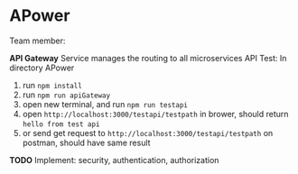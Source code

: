 # APower
Team member:

**API Gateway**
Service manages the routing to all microservices API
Test:
In directory APower
1. run ```npm install```
2. run ```npm run apiGateway```
3. open new terminal, and run ```npm run testapi```
4. open ```http://localhost:3000/testapi/testpath``` in brower, should return ```hello from test api```
5. or send get request to ```http://localhost:3000/testapi/testpath``` on postman, should have same result

**TODO**
Implement: security, authentication, authorization
